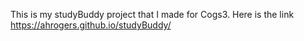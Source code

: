 This is my studyBuddy project that I made for Cogs3. 
Here is the link https://ahrogers.github.io/studyBuddy/
